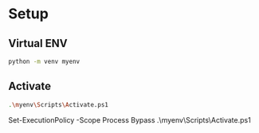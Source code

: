 
# Setup
 
 
## Virtual ENV
 
```bash
python -m venv myenv
```
 
## Activate
 
```sh
.\myenv\Scripts\Activate.ps1
```

 Set-ExecutionPolicy -Scope Process Bypass
.\myenv\Scripts\Activate.ps1